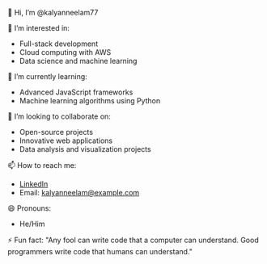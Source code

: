  👋 Hi, I’m @kalyanneelam77

 👀 I’m interested in:
- Full-stack development
- Cloud computing with AWS
- Data science and machine learning

 🌱 I’m currently learning:
- Advanced JavaScript frameworks 
- Machine learning algorithms using Python

 💞️ I’m looking to collaborate on:
- Open-source projects
- Innovative web applications
- Data analysis and visualization projects

 📫 How to reach me:
- [LinkedIn](https://www.linkedin.com/in/tirumala-venkata-kalyan-neelam-1287b0231/)
- Email: kalyanneelam@example.com

 😄 Pronouns:
- He/Him

 ⚡ Fun fact:
"Any fool can write code that a computer can understand. Good programmers write code that humans can understand."
